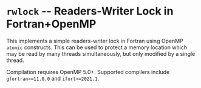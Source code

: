 # `rwlock` -- Readers-Writer Lock in Fortran+OpenMP #

This implements a simple readers-writer lock in Fortran using OpenMP `atomic`
constructs. This can be used to protect a memory location which may be read by
many threads simultaneously, but only modified by a single thread.

Compilation requires OpenMP 5.0+. Supported compilers include
`gfortran>=11.0.0` and `ifort>=2021.1`.
